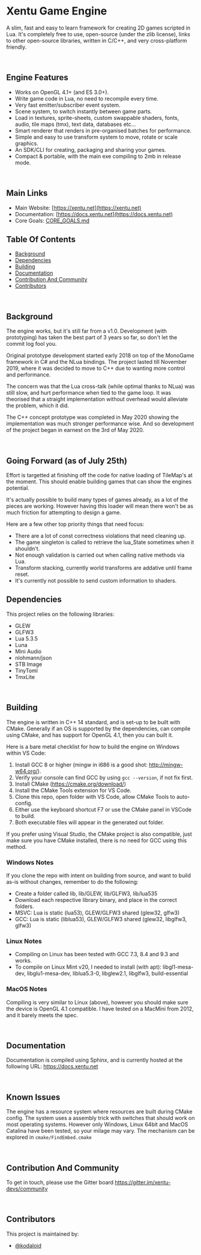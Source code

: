 # Xentu Game Engine

A slim, fast and easy to learn framework for creating 2D games scripted in Lua.
It's completely free to use, open-source (under the zlib license), links to other
open-source libraries, written in C/C++, and very cross-platform friendly.

<br />

## Engine Features

- Works on OpenGL 4.1+ (and ES 3.0+).
- Write game code in Lua, no need to recompile every time.
- Very fast emitter/subscriber event system.
- Scene system, to switch instantly between game parts.
- Load in textures, sprite-sheets, custom swappable shaders, fonts, audio, 
  tile maps (tmx), text data, databases etc...
- Smart renderer that renders in pre-organised batches for performance.
- Simple and easy to use transform system to move, rotate or scale graphics.
- An SDK/CLI for creating, packaging and sharing your games.
- Compact & portable, with the main exe compiling to 2mb in release mode.

<br />

## Main Links

- Main Website: [https://xentu.net](https://xentu.net)
- Documentation: [https://docs.xentu.net](https://docs.xentu.net)
- Core Goals: [CORE_GOALS.md](CORE_GOALS.md)

## Table Of Contents

- [Background](#background)
- [Dependencies](#dependencies)
- [Building](#building)
- [Documentation](#documentation)
- [Contribution And Community](#contribution-and-community)
- [Contributors](#contributors)

<br />

## Background

The engine works, but it's still far from a v1.0. Development (with prototyping)
has taken the best part of 3 years so far, so don't let the commit log fool you.

Original prototype development started early 2018 on top of the MonoGame framework
in C# and the NLua bindings. The project lasted till November 2019, where it was
decided to move to C++ due to wanting more control and performance.

The concern was that the Lua cross-talk (while optimal thanks to NLua) was still
slow, and hurt performance when tied to the game loop. It was theorised that a
straight implementation without overhead would alleviate the problem, which it
did.

The C++ concept prototype was completed in May 2020 showing the implementation was
much stronger performance wise. And so development of the project began in earnest
on the 3rd of May 2020.

<br />

## Going Forward (as of July 25th)

Effort is targetted at finishing off the code for native loading of TileMap's at 
the moment. This should enable building games that can show the engines potential.

It's actually possible to build many types of games already, as a lot of the
pieces are working. However having this loader will mean there won't be as much
friction for attempting to design a game.

Here are a few other top priority things that need focus:
- There are a lot of const correctness violations that need cleaning up.
- The game singleton is called to retrieve the lua_State sometimes when it shouldn't.
- Not enough validation is carried out when calling native methods via Lua.
- Transform stacking, currently world transforms are addative until frame reset.
- It's currently not possible to send custom information to shaders.

## Dependencies

This project relies on the following libraries:

- GLEW
- GLFW3
- Lua 5.3.5
- Luna
- Mini Audio
- nlohmann/json
- STB Image
- TinyToml
- TmxLite

<br />

## Building

The engine is written in C++ 14 standard, and is set-up to be built with CMake.
Generally if an OS is supported by the dependencies, can compile using CMake,
and has support for OpenGL 4.1, then you can built it.

Here is a bare metal checklist for how to build the engine on Windows within VS Code:
1. Install GCC 8 or higher (mingw in i686 is a good shot: http://mingw-w64.org/).
2. Verify your console can find GCC by using `gcc --version`, if not fix first.
3. Install CMake (https://cmake.org/download/)
4. Install the CMake Tools extension for VS Code.
3. Clone this repo, open folder with VS Code, allow CMake Tools to auto-config.
4. Either use the keyboard shortcut F7 or use the CMake panel in VSCode to build.
5. Both executable files will appear in the generated out folder.

If you prefer using Visual Studio, the CMake project is also compatible, just 
make sure you have CMake installed, there is no need for GCC using this method.

### Windows Notes

If you clone the repo with intent on building from source, and want to build
as-is without changes, remember to do the following:
- Create a folder called lib, lib/GLEW, lib/GLFW3, lib/lua535
- Download each respective library binary, and place in the correct folders.
- MSVC: Lua is static (lua53), GLEW/GLFW3 shared (glew32, glfw3)
- GCC: Lua is static (liblua53), GLEW/GLFW3 shared (glew32, libglfw3, glfw3)

### Linux Notes

- Compiling on Linux has been tested with GCC 7.3, 8.4 and 9.3 and works.
- To compile on Linux Mint v20, I needed to install (with apt): libgl1-mesa-dev,
  libglu1-mesa-dev, liblua5.3-0, libglew2.1, libglfw3, build-essential

### MacOS Notes

Compiling is very similar to Linux (above), however you should make sure the 
device is OpenGL 4.1 compatible. I have tested on a MacMini from 2012, and it 
barely meets the spec.

<br />

## Documentation

Documentation is compiled using Sphinx, and is currently hosted at the following
URL: https://docs.xentu.net

<br />

## Known Issues

The engine has a resource system where resources are built during CMake config.
The system uses a assembly trick with switches that should work on most operating
systems. However only Windows, Linux 64bit and MacOS Catalina have been tested,
so your milage may vary. The mechanism can be explored in `cmake/FindEmbed.cmake`

<br />

## Contribution And Community

To get in touch, please use the Gitter board https://gitter.im/xentu-devs/community

<br />

## Contributors

This project is maintained by: 

* [@kodaloid](https://github.com/kodaloid)

